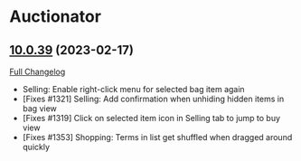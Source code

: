 # Auctionator

## [10.0.39](https://github.com/Auctionator/Auctionator/tree/10.0.39) (2023-02-17)
[Full Changelog](https://github.com/Auctionator/Auctionator/compare/10.0.38...10.0.39) 

- Selling: Enable right-click menu for selected bag item again  
- [Fixes #1321] Selling: Add confirmation when unhiding hidden items in bag view  
- [Fixes #1319] Click on selected item icon in Selling tab to jump to buy view  
- [Fixes #1353] Shopping: Terms in list get shuffled when dragged around quickly  
